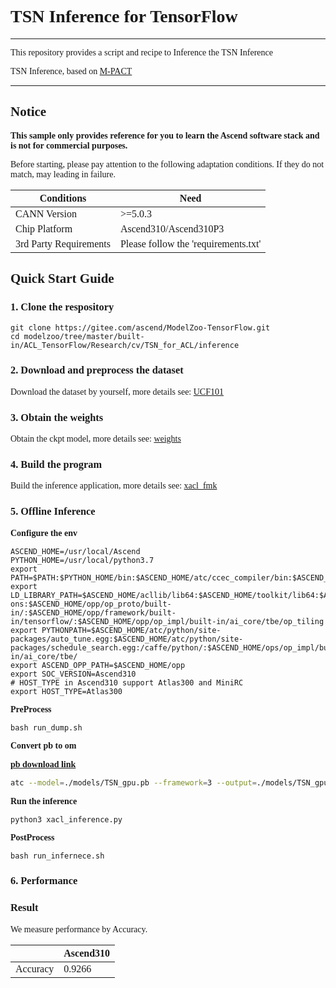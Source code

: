 # <font face="微软雅黑">

# TSN Inference for TensorFlow

***
This repository provides a script and recipe to Inference the TSN Inference

TSN Inference, based on [M-PACT](https://github.com/MichiganCOG/M-PACT)

***

## Notice
**This sample only provides reference for you to learn the Ascend software stack and is not for commercial purposes.**

Before starting, please pay attention to the following adaptation conditions. If they do not match, may leading in failure.

| Conditions | Need |
| --- | --- |
| CANN Version | >=5.0.3 |
| Chip Platform| Ascend310/Ascend310P3 |
| 3rd Party Requirements| Please follow the 'requirements.txt' |

## Quick Start Guide

### 1. Clone the respository
```shell
git clone https://gitee.com/ascend/ModelZoo-TensorFlow.git
cd modelzoo/tree/master/built-in/ACL_TensorFlow/Research/cv/TSN_for_ACL/inference
```

### 2. Download and preprocess the dataset

Download the dataset by yourself, more details see: [UCF101](./dataset/tfrecords_UCF101/readme)



### 3. Obtain the weights

Obtain the ckpt model, more details see: [weights](./inference/models/weights/readme) 


### 4. Build the program
Build the inference application, more details see: [xacl_fmk](./xacl_fmk/README.md)


### 5. Offline Inference

**Configure the env**
```
ASCEND_HOME=/usr/local/Ascend
PYTHON_HOME=/usr/local/python3.7
export PATH=$PATH:$PYTHON_HOME/bin:$ASCEND_HOME/atc/ccec_compiler/bin:$ASCEND_HOME/atc/bin:$ASCEND_HOME/toolkit/bin/
export LD_LIBRARY_PATH=$ASCEND_HOME/acllib/lib64:$ASCEND_HOME/toolkit/lib64:$ASCEND_HOME/add-ons:$ASCEND_HOME/opp/op_proto/built-in/:$ASCEND_HOME/opp/framework/built-in/tensorflow/:$ASCEND_HOME/opp/op_impl/built-in/ai_core/tbe/op_tiling
export PYTHONPATH=$ASCEND_HOME/atc/python/site-packages/auto_tune.egg:$ASCEND_HOME/atc/python/site-packages/schedule_search.egg:/caffe/python/:$ASCEND_HOME/ops/op_impl/built-in/ai_core/tbe/
export ASCEND_OPP_PATH=$ASCEND_HOME/opp
export SOC_VERSION=Ascend310
# HOST_TYPE in Ascend310 support Atlas300 and MiniRC
export HOST_TYPE=Atlas300
```

**PreProcess**
```
bash run_dump.sh
```


**Convert pb to om**

[**pb download link**](https://obs-9be7.obs.cn-east-2.myhuaweicloud.com/003_Atc_Models/modelzoo/Research/cv/TSN_for_ACL.zip)

```Bash
atc --model=./models/TSN_gpu.pb --framework=3 --output=./models/TSN_gpu --soc_version=Ascend310 --input_shape="Placeholder:1,250,224,224,3" --log=info
```



**Run the inference**
```Bash
python3 xacl_inference.py
```

**PostProcess**

```
bash run_infernece.sh
```


### 6. Performance

### Result
 
We measure performance by Accuracy.


|          |  Ascend310|
|----------|-----------|
| Accuracy |  0.9266   |

